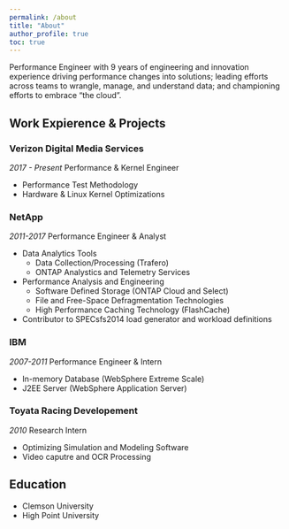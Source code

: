 ```yaml
---
permalink: /about
title: "About"
author_profile: true
toc: true
---
```


Performance Engineer with 9 years of engineering and innovation experience driving performance changes into solutions; leading efforts across teams to wrangle, manage, and understand data; and championing efforts to embrace “the cloud”.

## Work Expierence & Projects ##
### Verizon Digital Media Services ###
_2017 - Present_ Performance & Kernel Engineer
* Performance Test Methodology
* Hardware & Linux Kernel Optimizations

### NetApp ###
_2011-2017_ Performance Engineer & Analyst
* Data Analytics Tools
  * Data Collection/Processing (Trafero)
  * ONTAP Analystics and Telemetry Services
* Performance Analysis and Engineering
  * Software Defined Storage (ONTAP Cloud and Select)
  * File and Free-Space Defragmentation Technologies
  * High Performance Caching Technology (FlashCache)
* Contributor to SPECsfs2014 load generator and workload definitions

### IBM ###
_2007-2011_ Performance Engineer & Intern
* In-memory Database (WebSphere Extreme Scale)
* J2EE Server (WebSphere Application Server)

### Toyata Racing Developement ###
_2010_ Research Intern
* Optimizing Simulation and Modeling Software
* Video caputre and OCR Processing 

## Education ##
* Clemson University
* High Point University
